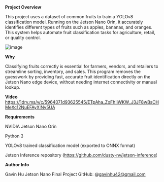 **Project Overview**

This project uses a dataset of common fruits to train a YOLOv8 classification model. Running on the Jetson Nano Orin, it accurately identifies different types of fruits such as apples, bananas, and oranges. This system helps automate fruit classification tasks for agriculture, retail, or quality control.

![image](https://github.com/user-attachments/assets/aadcd59b-abe9-4b1c-b314-635feba48652)

**Why**

Classifying fruits correctly is essential for farmers, vendors, and retailers to streamline sorting, inventory, and sales. This program removes the guesswork by providing fast, accurate fruit identification directly on the Jetson Nano edge device, without needing internet connectivity or manual lookup.


**Video**
https://1drv.ms/v/c/5964071d93625545/ETpAha_ZoFhIiWKW_J3JF8wBsCHMeXc12NuEFAyXINy5UA 


**Requirements**

NVIDIA Jetson Nano Orin

Python 3 

YOLOv8 trained classification model (exported to ONNX format)

Jetson Inference repository (https://github.com/dusty-nv/jetson-inference)

**Author Info**

Gavin Hu
Jetson Nano Final Project
GitHub: @gavinhu42@gmail.com
